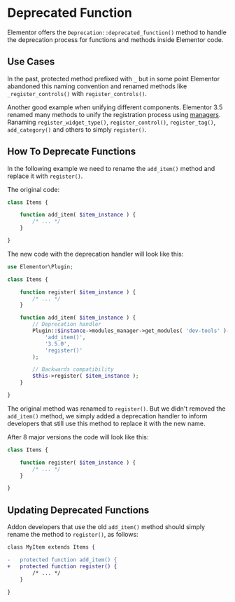# Deprecated Function

<Badge type="tip" vertical="top" text="Elementor Core" /> <Badge type="warning" vertical="top" text="Intermediate" />

Elementor offers the `Deprecation::deprecated_function()` method to handle the deprecation process for functions and methods inside Elementor code.

## Use Cases

In the past, protected method prefixed with `_` but in some point Elementor abandoned this naming convention and renamed methods like `_register_controls()` with `register_controls()`.

Another good example when unifying different components. Elementor 3.5 renamed many methods to unify the registration process using [managers](./../managers/). Ranaming `register_widget_type()`, `register_control()`, `register_tag()`, `add_category()` and others to simply `register()`.

## How To Deprecate Functions

In the following example we need to rename the `add_item()` method and replace it with `register()`.

The original code:

```php
class Items {

	function add_item( $item_instance ) {
		/* ... */
	}

}
```

The new code with the deprecation handler will look like this:

```php
use Elementor\Plugin;

class Items {

	function register( $item_instance ) {
		/* ... */
	}

	function add_item( $item_instance ) {
		// Deprecation handler
		Plugin::$instance->modules_manager->get_modules( 'dev-tools' )->deprecation->deprecated_function(
			'add_item()',
			'3.5.0',
			'register()'
		);

		// Backwards compatibility
		$this->register( $item_instance );
	}

}
```

The original method was renamed to `register()`. But we didn't removed the `add_item()` method, we simply added a deprecation handler to inform developers that still use this method to replace it with the new name.

After 8 major versions the code will look like this:

```php
class Items {

	function register( $item_instance ) {
		/* ... */
	}

}
```

## Updating Deprecated Functions

Addon developers that use the old `add_item()` method should simply rename the method to `register()`, as follows:

```diff
class MyItem extends Items {

-	protected function add_item() {
+	protected function register() {
		/* ... */
	}

}
```
